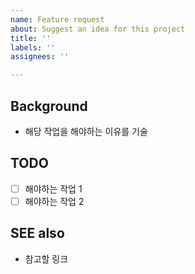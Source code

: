 ```yaml
---
name: Feature request
about: Suggest an idea for this project
title: ''
labels: ''
assignees: ''

---
```


## Background
- 해당 작업을 해야하는 이유를 기술

## TODO
- [ ] 해야하는 작업 1
- [ ] 해야하는 작업 2

## SEE also
- 참고할 링크
